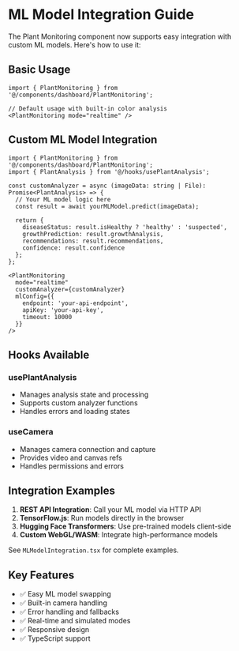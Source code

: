 # ML Model Integration Guide

The Plant Monitoring component now supports easy integration with custom ML models. Here's how to use it:

## Basic Usage

```tsx
import { PlantMonitoring } from '@/components/dashboard/PlantMonitoring';

// Default usage with built-in color analysis
<PlantMonitoring mode="realtime" />
```

## Custom ML Model Integration

```tsx
import { PlantMonitoring } from '@/components/dashboard/PlantMonitoring';
import { PlantAnalysis } from '@/hooks/usePlantAnalysis';

const customAnalyzer = async (imageData: string | File): Promise<PlantAnalysis> => {
  // Your ML model logic here
  const result = await yourMLModel.predict(imageData);
  
  return {
    diseaseStatus: result.isHealthy ? 'healthy' : 'suspected',
    growthPrediction: result.growthAnalysis,
    recommendations: result.recommendations,
    confidence: result.confidence
  };
};

<PlantMonitoring 
  mode="realtime" 
  customAnalyzer={customAnalyzer}
  mlConfig={{
    endpoint: 'your-api-endpoint',
    apiKey: 'your-api-key',
    timeout: 10000
  }}
/>
```

## Hooks Available

### usePlantAnalysis
- Manages analysis state and processing
- Supports custom analyzer functions
- Handles errors and loading states

### useCamera
- Manages camera connection and capture
- Provides video and canvas refs
- Handles permissions and errors

## Integration Examples

1. **REST API Integration**: Call your ML model via HTTP API
2. **TensorFlow.js**: Run models directly in the browser
3. **Hugging Face Transformers**: Use pre-trained models client-side
4. **Custom WebGL/WASM**: Integrate high-performance models

See `MLModelIntegration.tsx` for complete examples.

## Key Features

- ✅ Easy ML model swapping
- ✅ Built-in camera handling
- ✅ Error handling and fallbacks
- ✅ Real-time and simulated modes
- ✅ Responsive design
- ✅ TypeScript support